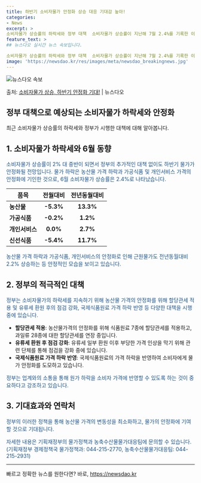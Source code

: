 ```yaml
---
title: 하반기 소비자물가 안정화 상승 대응 기대감 높아!
categories:
- News
excerpt: >
소비자물가 상승률의 하락세와 정부 대책  소비자물가 상승률이 지난해 7월 2.4%를 기록한 이후 11개월 만…
feature_text: >
## 뉴스다오 실시간 뉴스 속보입니다.

소비자물가 상승률의 하락세와 정부 대책  소비자물가 상승률이 지난해 7월 2.4%를 기록한 이후 11개월 만…
image: 'https://newsdao.kr/res/images/meta/newsdao_breakingnews.jpg'
---
```


![뉴스다오 속보](https://newsdao.kr/res/images/meta/newsdao_breakingnews.jpg)

<p>출처: <a href="https://newsdao.kr/4550" rel="dofollow">소비자물가 상승, 하반기 안정화 기대!</a> | 뉴스다오</p>

<h2>정부 대책으로 예상되는 소비자물가 하락세와 안정화</h2>
<p data-ke-size="size16">최근 소비자물가 상승률의 하락세와 정부가 시행한 대책에 대해 알아봅니다. </p>

<h2 data-ke-size="size26">1. 소비자물가 하락세와 6월 동향</h2>
<p><span style="color: #1a5490;">소비자물가 상승률이 2% 대 중반이 되면서 정부의 추가적인 대책 없이도 하반기 물가가 안정화될 전망입니다. 물가 하락은 농산물 가격 하락과 가공식품 및 개인서비스 가격의 안정화에 기인한 것으로, 6월 소비자물가 상승률은 2.4%로 나타났습니다.</span></p>
<table>
<thead>
<tr>
<th><b>품목</b></th>
<th><b>전월대비</b></th>
<th><b>전년동월대비</b></th>
</tr>
</thead>
<tbody>
<tr>
<td style="height: 17px;"><b>농산물</b></td>
<td style="text-align: center; height: 17px;"><b>-5.3%</b></td>
<td style="text-align: center; height: 17px;"><b>13.3%</b></td>
</tr>
<tr>
<td style="height: 17px;"><b>가공식품</b></td>
<td style="text-align: center; height: 17px;"><b>-0.2%</b></td>
<td style="text-align: center; height: 17px;"><b>1.2%</b></td>
</tr>
<tr>
<td style="height: 17px;"><b>개인서비스</b></td>
<td style="text-align: center; height: 17px;"><b>0.0%</b></td>
<td style="text-align: center; height: 17px;"><b>2.7%</b></td>
</tr>
<tr>
<td style="height: 17px;"><b>신선식품</b></td>
<td style="text-align: center; height: 17px;"><b>-5.4%</b></td>
<td style="text-align: center; height: 17px;"><b>11.7%</b></td>
</tr>
</tbody>
</table>
<p><span style="color: #1a5490;">농산물 가격 하락과 가공식품, 개인서비스의 안정화로 인해 근원물가도 전년동월대비 2.2% 상승하는 등 안정적인 모습을 보이고 있습니다.</span></p>

<h2 data-ke-size="size26">2. 정부의 적극적인 대책</h2>
<p><span style="color: #1a5490;">정부는 소비자물가의 하락세를 지속하기 위해 농산물 가격의 안정화를 위해 할당관세 적용 및 유류세 환원 후의 점검 강화, 국제식품원료 가격 하락 반영 등 다양한 대책을 시행 중에 있습니다.</span></p>
<ul>
<li><b>할당관세 적용</b>: 농산물가격의 안정화를 위해 식품원료 7종에 할당관세를 적용하고, 과일류 28종에 대한 할당관세를 연장 중입니다.</li>
<li><b>유류세 환원 후 점검 강화</b>: 유류세 일부 환원 이후 부당한 가격 인상을 막기 위해 관련 단체를 통해 점검을 강화 중에 있습니다.</li>
<li><b>국제식품원료 가격 하락 반영</b>: 국제식품원료의 가격 하락을 반영하여 소비자에게 물가 안정화를 도모하고 있습니다.</li>
</ul>
<p><span style="color: #1a5490;">정부는 업계와의 소통을 통해 원가 하락을 소비자 가격에 반영할 수 있도록 하는 것이 중요하다고 강조하고 있습니다.</span></p>

<h2 data-ke-size="size26">3. 기대효과와 연락처</h2>
<p><span style="color: #1a5490;">정부의 이러한 정책을 통해 농산물 가격의 변동성을 최소화하고, 물가의 안정화에 기여할 것으로 기대됩니다.</span></p>
<p><span style="color: #1a5490;">자세한 내용은 기획재정부의 물가정책과 농축수산물물가대응팀에 문의할 수 있습니다. (기획재정부 경제정책국 물가정책과: 044-215-2770, 농축수산물물가대응팀: 044-215-2931)</span></p>
<hr>

<p data-ke-size="size16"></p> 

빠르고 정확한 뉴스를 원한다면? 바로, <a href="https://newsdao.kr" rel="dofollow">https://newsdao.kr</a>


    
